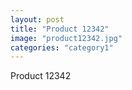 ```yaml
---
layout: post
title: "Product 12342"
image: "product12342.jpg"
categories: "category1"
---
```

Product 12342

